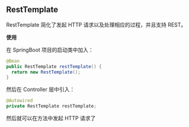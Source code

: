## RestTemplate

RestTemplate 简化了发起 HTTP 请求以及处理相应的过程，并且支持 REST。

**使用**

在 SpringBoot 项目的启动类中加入：

```java
@Bean
public RestTemplate restTemplate() {
  return new RestTemplate();
}
```

然后在 Controller 层中引入：

```java
@Autowired
private RestTemplate restTemplate;
```

然后就可以在方法中发起 HTTP 请求了
